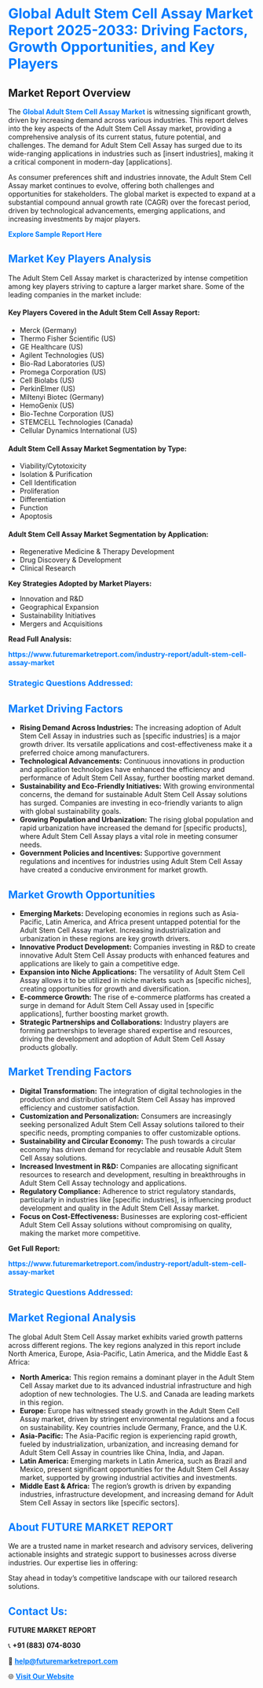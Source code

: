 <h1 style="color: #007BFF;">Global Adult Stem Cell Assay Market Report 2025-2033: Driving Factors, Growth Opportunities, and Key Players</h1>

<section id="overview">
<h2>Market Report Overview</h2>
<p>The <a href="https://www.futuremarketreport.com/industry-report/adult-stem-cell-assay-market" style="color: #007BFF; text-decoration: none;"><strong>Global Adult Stem Cell Assay Market</strong></a> is witnessing significant growth, driven by increasing demand across various industries. This report delves into the key aspects of the Adult Stem Cell Assay market, providing a comprehensive analysis of its current status, future potential, and challenges. The demand for Adult Stem Cell Assay has surged due to its wide-ranging applications in industries such as [insert industries], making it a critical component in modern-day [applications].</p>
<p>As consumer preferences shift and industries innovate, the Adult Stem Cell Assay market continues to evolve, offering both challenges and opportunities for stakeholders. The global market is expected to expand at a substantial compound annual growth rate (CAGR) over the forecast period, driven by technological advancements, emerging applications, and increasing investments by major players.</p>
</section>

<section id="overview">
<p><a href="https://www.futuremarketreport.com/request-sample/reportId=54680" style="color: #007BFF; text-decoration: none;"><strong>Explore Sample Report Here</strong></a></p>
</section>

<section id="key-players">
<h2 style="color: #007BFF;">Market Key Players Analysis</h2>
<p>The Adult Stem Cell Assay market is characterized by intense competition among key players striving to capture a larger market share. Some of the leading companies in the market include:</p>
<h4>Key Players Covered in the Adult Stem Cell Assay Report:</h4>
<ul><li>Merck (Germany)</li><li>Thermo Fisher Scientific (US)</li><li>GE Healthcare (US)</li><li>Agilent Technologies (US)</li><li>Bio-Rad Laboratories (US)</li><li>Promega Corporation (US)</li><li>Cell Biolabs (US)</li><li>PerkinElmer (US)</li><li>Miltenyi Biotec (Germany)</li><li>HemoGenix (US)</li><li>Bio-Techne Corporation (US)</li><li>STEMCELL Technologies (Canada)</li><li>Cellular Dynamics International (US)</li></ul>
<h4>Adult Stem Cell Assay Market Segmentation by Type:</h4>
<ul><li>Viability/Cytotoxicity</li><li>Isolation &amp; Purification</li><li>Cell Identification</li><li>Proliferation</li><li>Differentiation</li><li>Function</li><li>Apoptosis</li></ul>

<h4>Adult Stem Cell Assay Market Segmentation by Application:</h4>
<ul><li>Regenerative Medicine &amp; Therapy Development</li><li>Drug Discovery &amp; Development</li><li>Clinical Research</li></ul>
<p><strong>Key Strategies Adopted by Market Players:</strong></p>
<ul>
<li>Innovation and R&D</li>
<li>Geographical Expansion</li>
<li>Sustainability Initiatives</li>
<li>Mergers and Acquisitions</li>
</ul>
</section>

<section>
<p><strong>Read Full Analysis: </strong></p><a href="https://www.futuremarketreport.com/industry-report/adult-stem-cell-assay-market" style="color: #007BFF; text-decoration: none;"><strong>https://www.futuremarketreport.com/industry-report/adult-stem-cell-assay-market</strong></a>
<h3 style="color: #007BFF;">Strategic Questions Addressed:</h3>
</section>

<section id="driving-factors">
<h2 style="color: #007BFF;">Market Driving Factors</h2>
<ul>
<li><strong>Rising Demand Across Industries:</strong> The increasing adoption of Adult Stem Cell Assay in industries such as [specific industries] is a major growth driver. Its versatile applications and cost-effectiveness make it a preferred choice among manufacturers.</li>
<li><strong>Technological Advancements:</strong> Continuous innovations in production and application technologies have enhanced the efficiency and performance of Adult Stem Cell Assay, further boosting market demand.</li>
<li><strong>Sustainability and Eco-Friendly Initiatives:</strong> With growing environmental concerns, the demand for sustainable Adult Stem Cell Assay solutions has surged. Companies are investing in eco-friendly variants to align with global sustainability goals.</li>
<li><strong>Growing Population and Urbanization:</strong> The rising global population and rapid urbanization have increased the demand for [specific products], where Adult Stem Cell Assay plays a vital role in meeting consumer needs.</li>
<li><strong>Government Policies and Incentives:</strong> Supportive government regulations and incentives for industries using Adult Stem Cell Assay have created a conducive environment for market growth.</li>
</ul>
</section>

<section id="growth-opportunities">
<h2 style="color: #007BFF;">Market Growth Opportunities</h2>
<ul>
<li><strong>Emerging Markets:</strong> Developing economies in regions such as Asia-Pacific, Latin America, and Africa present untapped potential for the Adult Stem Cell Assay market. Increasing industrialization and urbanization in these regions are key growth drivers.</li>
<li><strong>Innovative Product Development:</strong> Companies investing in R&D to create innovative Adult Stem Cell Assay products with enhanced features and applications are likely to gain a competitive edge.</li>
<li><strong>Expansion into Niche Applications:</strong> The versatility of Adult Stem Cell Assay allows it to be utilized in niche markets such as [specific niches], creating opportunities for growth and diversification.</li>
<li><strong>E-commerce Growth:</strong> The rise of e-commerce platforms has created a surge in demand for Adult Stem Cell Assay used in [specific applications], further boosting market growth.</li>
<li><strong>Strategic Partnerships and Collaborations:</strong> Industry players are forming partnerships to leverage shared expertise and resources, driving the development and adoption of Adult Stem Cell Assay products globally.</li>
</ul>
</section>

<section id="trending-factors">
<h2 style="color: #007BFF;">Market Trending Factors</h2>
<ul>
<li><strong>Digital Transformation:</strong> The integration of digital technologies in the production and distribution of Adult Stem Cell Assay has improved efficiency and customer satisfaction.</li>
<li><strong>Customization and Personalization:</strong> Consumers are increasingly seeking personalized Adult Stem Cell Assay solutions tailored to their specific needs, prompting companies to offer customizable options.</li>
<li><strong>Sustainability and Circular Economy:</strong> The push towards a circular economy has driven demand for recyclable and reusable Adult Stem Cell Assay solutions.</li>
<li><strong>Increased Investment in R&D:</strong> Companies are allocating significant resources to research and development, resulting in breakthroughs in Adult Stem Cell Assay technology and applications.</li>
<li><strong>Regulatory Compliance:</strong> Adherence to strict regulatory standards, particularly in industries like [specific industries], is influencing product development and quality in the Adult Stem Cell Assay market.</li>
<li><strong>Focus on Cost-Effectiveness:</strong> Businesses are exploring cost-efficient Adult Stem Cell Assay solutions without compromising on quality, making the market more competitive.</li>
</ul>
</section>

<section>
<p><strong>Get Full Report: </strong></p><a href="https://www.futuremarketreport.com/industry-report/adult-stem-cell-assay-market" style="color: #007BFF; text-decoration: none;"><strong>https://www.futuremarketreport.com/industry-report/adult-stem-cell-assay-market</strong></a>
<h3 style="color: #007BFF;">Strategic Questions Addressed:</h3>
</section>


<section id="regional-analysis">
<h2 style="color: #007BFF;">Market Regional Analysis</h2>
<p>The global Adult Stem Cell Assay market exhibits varied growth patterns across different regions. The key regions analyzed in this report include North America, Europe, Asia-Pacific, Latin America, and the Middle East & Africa:</p>
<ul>
<li><strong>North America:</strong> This region remains a dominant player in the Adult Stem Cell Assay market due to its advanced industrial infrastructure and high adoption of new technologies. The U.S. and Canada are leading markets in this region.</li>
<li><strong>Europe:</strong> Europe has witnessed steady growth in the Adult Stem Cell Assay market, driven by stringent environmental regulations and a focus on sustainability. Key countries include Germany, France, and the U.K.</li>
<li><strong>Asia-Pacific:</strong> The Asia-Pacific region is experiencing rapid growth, fueled by industrialization, urbanization, and increasing demand for Adult Stem Cell Assay in countries like China, India, and Japan.</li>
<li><strong>Latin America:</strong> Emerging markets in Latin America, such as Brazil and Mexico, present significant opportunities for the Adult Stem Cell Assay market, supported by growing industrial activities and investments.</li>
<li><strong>Middle East & Africa:</strong> The region’s growth is driven by expanding industries, infrastructure development, and increasing demand for Adult Stem Cell Assay in sectors like [specific sectors].</li>
</ul>
</section>

<footer>
<h2 style="color: #007BFF;">About FUTURE MARKET REPORT</h2>
<p>We are a trusted name in market research and advisory services, delivering actionable insights and strategic support to businesses across diverse industries. Our expertise lies in offering:</p>

<p>Stay ahead in today’s competitive landscape with our tailored research solutions.</p>

<h2 style="color: #007BFF;">Contact Us:</h2>
<p><strong>FUTURE MARKET REPORT</strong></p>
<p>📞 <strong>+91 (883) 074-8030</strong></p>
<p>📧 <strong><a href="mailto:help@futuremarketreport.com" style="color: #007BFF;">help@futuremarketreport.com</a></strong></p>
<p>🌐 <strong><a href="https://www.futuremarketreport.com/" style="color: #007BFF;">Visit Our Website</a></strong></p>
</footer>